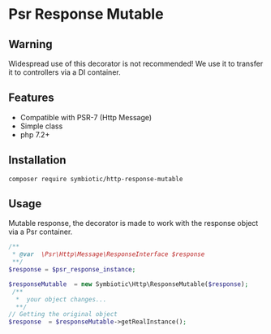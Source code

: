 # Psr Response Mutable
## Warning
Widespread use of this decorator is not recommended! We use it to transfer it to controllers via a DI container.
## Features

- Compatible with PSR-7 (Http Message)
- Simple class
- php 7.2+

## Installation
```
composer require symbiotic/http-response-mutable 
```

## Usage
Mutable response, the decorator is made to work with the response object via a Psr container.

```php
/**
 * @var  \Psr\Http\Message\ResponseInterface $response
 **/
$response = $psr_response_instance;

$responseMutable  = new Symbiotic\Http\ResponseMutable($response);
 /**
  *  your object changes...
  **/
// Getting the original object
$response  = $responseMutable->getRealInstance();


